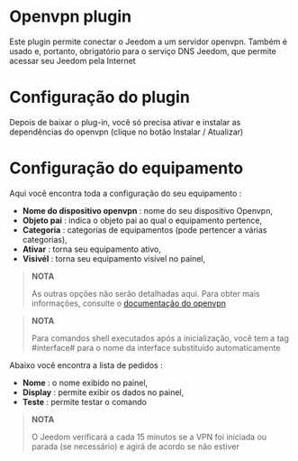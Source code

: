 # Openvpn plugin

Este plugin permite conectar o Jeedom a um servidor openvpn. Também é usado e, portanto, obrigatório para o serviço DNS Jeedom, que permite acessar seu Jeedom pela Internet

# Configuração do plugin

Depois de baixar o plug-in, você só precisa ativar e instalar as dependências do openvpn (clique no botão Instalar / Atualizar)

# Configuração do equipamento

Aqui você encontra toda a configuração do seu equipamento :

-   **Nome do dispositivo openvpn** : nome do seu dispositivo Openvpn,
-   **Objeto pai** : indica o objeto pai ao qual o equipamento pertence,
-   **Categoria** : categorias de equipamentos (pode pertencer a várias categorias),
-   **Ativar** : torna seu equipamento ativo,
-   **Visivél** : torna seu equipamento visível no painel,

> **NOTA**
>
> As outras opções não serão detalhadas aqui. Para obter mais informações, consulte o [documentação do openvpn](https://openvpn.net/index.php/open-source/documentation.html)

> **NOTA**
>
> Para comandos shell executados após a inicialização, você tem a tag #interface# para o nome da interface substituído automaticamente

Abaixo você encontra a lista de pedidos :

-   **Nome** : o nome exibido no painel,
-   **Display** : permite exibir os dados no painel,
-   **Teste** : permite testar o comando

> **NOTA**
>
> O Jeedom verificará a cada 15 minutos se a VPN foi iniciada ou parada (se necessário) e agirá de acordo se não estiver
